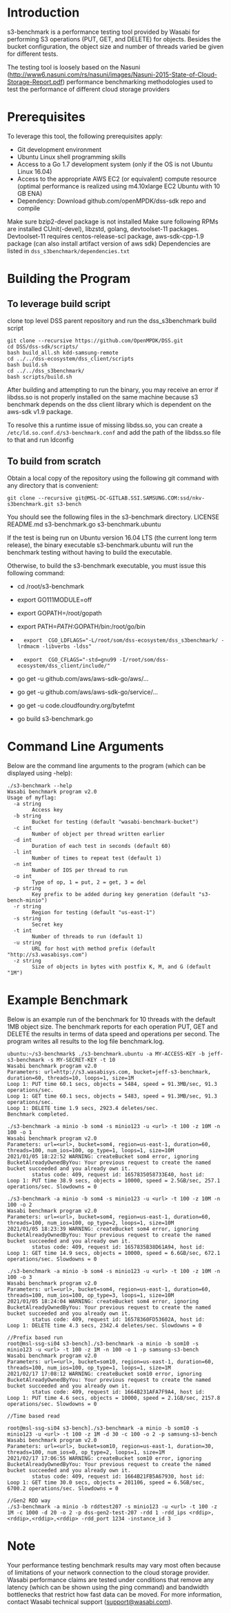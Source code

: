 # Introduction
s3-benchmark is a performance testing tool provided by Wasabi for performing S3 operations (PUT, GET, and DELETE) for objects. Besides the bucket configuration, the object size and number of threads varied be given for different tests.

The testing tool is loosely based on the Nasuni (http://www6.nasuni.com/rs/nasuni/images/Nasuni-2015-State-of-Cloud-Storage-Report.pdf) performance benchmarking methodologies used to test the performance of different cloud storage providers

# Prerequisites
To leverage this tool, the following prerequisites apply:
*	Git development environment
*	Ubuntu Linux shell programming skills
*	Access to a Go 1.7 development system (only if the OS is not Ubuntu Linux 16.04)
*	Access to the appropriate AWS EC2 (or equivalent) compute resource (optimal performance is realized using m4.10xlarge EC2 Ubuntu with 10 GB ENA)
*	Dependency: Download github.com/openMPDK/dss-sdk repo and compile

Make sure bzip2-devel package is not installed
Make sure following RPMs are installed CUnit(-devel), libzstd, golang, devtoolset-11 packages. Devtoolset-11 requires centos-release-scl package, aws-sdk-cpp-1.9 package (can also install artifact version of aws sdk)
Dependencies are listed in `dss_s3benchmark/dependencies.txt`


# Building the Program

## To leverage build script
clone top level DSS parent repository and run the dss_s3benchmark build script

```
git clone --recursive https://github.com/OpenMPDK/DSS.git
cd DSS/dss-sdk/scripts/
bash build_all.sh kdd-samsung-remote
cd ../../dss-ecosystem/dss_client/scripts
bash build.sh
cd ../../dss_s3benchmark/
bash scripts/build.sh
```

After building and attempting to run the binary, you may receive an error if libdss.so is not properly
installed on the same machine because s3 benchmark depends on the dss client library which is dependent 
on the aws-sdk v1.9 package.

To resolve this a runtime issue of missing libdss.so, 
you can create a ```/etc/ld.so.conf.d/s3-benchmark.conf``` 
and add the path of the libdss.so file to that and run ldconfig

## To build from scratch
Obtain a local copy of the repository using the following git command with any directory that is convenient:

```
git clone --recursive git@MSL-DC-GITLAB.SSI.SAMSUNG.COM:ssd/nkv-s3benchmark.git s3-bench
```

You should see the following files in the s3-benchmark directory.
LICENSE	README.md		s3-benchmark.go	s3-benchmark.ubuntu

If the test is being run on Ubuntu version 16.04 LTS (the current long term release), the binary
executable s3-benchmark.ubuntu will run the benchmark testing without having to build the executable. 

Otherwise, to build the s3-benchmark executable, you must issue this following command:

*	cd /root/s3-benchmark
*	export GO111MODULE=off
*	export GOPATH=/root/gopath
*	export PATH=$PATH:$GOPATH/bin:/root/go/bin
*       export  CGO_LDFLAGS="-L/root/som/dss-ecosystem/dss_s3benchmark/ -lrdmacm -libverbs -ldss"
*       export  CGO_CFLAGS="-std=gnu99 -I/root/som/dss-ecosystem/dss_client/include/"	

*	go get -u github.com/aws/aws-sdk-go/aws/...
*	go get -u github.com/aws/aws-sdk-go/service/...
*	go get -u code.cloudfoundry.org/bytefmt

*	go build s3-benchmark.go
 
# Command Line Arguments
Below are the command line arguments to the program (which can be displayed using -help):

```
./s3-benchmark --help
Wasabi benchmark program v2.0
Usage of myflag:
  -a string
        Access key
  -b string
        Bucket for testing (default "wasabi-benchmark-bucket")
  -c int
        Number of object per thread written earlier
  -d int
        Duration of each test in seconds (default 60)
  -l int
        Number of times to repeat test (default 1)
  -n int
        Number of IOS per thread to run
  -o int
        Type of op, 1 = put, 2 = get, 3 = del
  -p string
        Key prefix to be added during key generation (default "s3-bench-minio")
  -r string
        Region for testing (default "us-east-1")
  -s string
        Secret key
  -t int
        Number of threads to run (default 1)
  -u string
        URL for host with method prefix (default "http://s3.wasabisys.com")
  -z string
        Size of objects in bytes with postfix K, M, and G (default "1M")

```        

# Example Benchmark
Below is an example run of the benchmark for 10 threads with the default 1MB object size.  The benchmark reports
for each operation PUT, GET and DELETE the results in terms of data speed and operations per second.  The program
writes all results to the log file benchmark.log.

```
ubuntu:~/s3-benchmark$ ./s3-benchmark.ubuntu -a MY-ACCESS-KEY -b jeff-s3-benchmark -s MY-SECRET-KEY -t 10 
Wasabi benchmark program v2.0
Parameters: url=http://s3.wasabisys.com, bucket=jeff-s3-benchmark, duration=60, threads=10, loops=1, size=1M
Loop 1: PUT time 60.1 secs, objects = 5484, speed = 91.3MB/sec, 91.3 operations/sec.
Loop 1: GET time 60.1 secs, objects = 5483, speed = 91.3MB/sec, 91.3 operations/sec.
Loop 1: DELETE time 1.9 secs, 2923.4 deletes/sec.
Benchmark completed.

./s3-benchmark -a minio -b som4 -s minio123 -u <url> -t 100 -z 10M -n 100 -o 1
Wasabi benchmark program v2.0
Parameters: url=<url>, bucket=som4, region=us-east-1, duration=60, threads=100, num_ios=100, op_type=1, loops=1, size=10M
2021/01/05 18:22:52 WARNING: createBucket som4 error, ignoring BucketAlreadyOwnedByYou: Your previous request to create the named bucket succeeded and you already own it.
        status code: 409, request id: 1657835058733E40, host id:
Loop 1: PUT time 38.9 secs, objects = 10000, speed = 2.5GB/sec, 257.1 operations/sec. Slowdowns = 0

./s3-benchmark -a minio -b som4 -s minio123 -u <url> -t 100 -z 10M -n 100 -o 2
Wasabi benchmark program v2.0
Parameters: url=<url>, bucket=som4, region=us-east-1, duration=60, threads=100, num_ios=100, op_type=2, loops=1, size=10M
2021/01/05 18:23:39 WARNING: createBucket som4 error, ignoring BucketAlreadyOwnedByYou: Your previous request to create the named bucket succeeded and you already own it.
        status code: 409, request id: 1657835B38D61A94, host id:
Loop 1: GET time 14.9 secs, objects = 10000, speed = 6.6GB/sec, 672.1 operations/sec. Slowdowns = 0

./s3-benchmark -a minio -b som4 -s minio123 -u <url> -t 100 -z 10M -n 100 -o 3
Wasabi benchmark program v2.0
Parameters: url=<url>, bucket=som4, region=us-east-1, duration=60, threads=100, num_ios=100, op_type=3, loops=1, size=10M
2021/01/05 18:24:04 WARNING: createBucket som4 error, ignoring BucketAlreadyOwnedByYou: Your previous request to create the named bucket succeeded and you already own it.
        status code: 409, request id: 16578360FD53602A, host id:
Loop 1: DELETE time 4.3 secs, 2342.4 deletes/sec. Slowdowns = 0

//Prefix based run
root@msl-ssg-si04 s3-bench]./s3-benchmark -a minio -b som10 -s minio123 -u <url> -t 100 -z 1M -n 100 -o 1 -p samsung-s3-bench
Wasabi benchmark program v2.0
Parameters: url=<url>, bucket=som10, region=us-east-1, duration=60, threads=100, num_ios=100, op_type=1, loops=1, size=1M
2021/02/17 17:08:12 WARNING: createBucket som10 error, ignoring BucketAlreadyOwnedByYou: Your previous request to create the named bucket succeeded and you already own it.
        status code: 409, request id: 1664B231AFA7F9A4, host id:
Loop 1: PUT time 4.6 secs, objects = 10000, speed = 2.1GB/sec, 2157.8 operations/sec. Slowdowns = 0

//Time based read

root@msl-ssg-si04 s3-bench]./s3-benchmark -a minio -b som10 -s minio123 -u <url> -t 100 -z 1M -d 30 -c 100 -o 2 -p samsung-s3-bench
Wasabi benchmark program v2.0
Parameters: url=<url>, bucket=som10, region=us-east-1, duration=30, threads=100, num_ios=0, op_type=2, loops=1, size=1M
2021/02/17 17:06:55 WARNING: createBucket som10 error, ignoring BucketAlreadyOwnedByYou: Your previous request to create the named bucket succeeded and you already own it.
        status code: 409, request id: 1664B21FB5A67930, host id:
Loop 1: GET time 30.0 secs, objects = 201106, speed = 6.5GB/sec, 6700.2 operations/sec. Slowdowns = 0

//Gen2 RDD way
./s3-benchmark -a minio -b rddtest207 -s minio123 -u <url> -t 100 -z 1M -c 1000 -d 20 -o 2 -p dss-gen2-test-207 -rdd 1 -rdd_ips <rddip>,<rddip>,<rddip>,<rddip> -rdd_port 1234 -instance_id 3

```

# Note
Your performance testing benchmark results may vary most often because of limitations of your network connection to the cloud storage provider.  Wasabi performance claims are tested under conditions that remove any latency (which can be shown using the ping command) and bandwidth bottlenecks that restrict how fast data can be moved.  For more information,
contact Wasabi technical support (support@wasabi.com).
